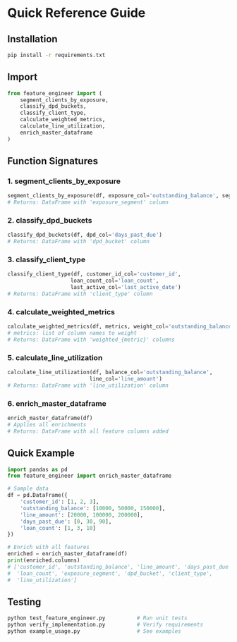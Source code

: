 # Quick Reference Guide

## Installation
```bash
pip install -r requirements.txt
```

## Import
```python
from feature_engineer import (
    segment_clients_by_exposure,
    classify_dpd_buckets,
    classify_client_type,
    calculate_weighted_metrics,
    calculate_line_utilization,
    enrich_master_dataframe
)
```

## Function Signatures

### 1. segment_clients_by_exposure
```python
segment_clients_by_exposure(df, exposure_col='outstanding_balance', segments=None)
# Returns: DataFrame with 'exposure_segment' column
```

### 2. classify_dpd_buckets
```python
classify_dpd_buckets(df, dpd_col='days_past_due')
# Returns: DataFrame with 'dpd_bucket' column
```

### 3. classify_client_type
```python
classify_client_type(df, customer_id_col='customer_id', 
                    loan_count_col='loan_count', 
                    last_active_col='last_active_date')
# Returns: DataFrame with 'client_type' column
```

### 4. calculate_weighted_metrics
```python
calculate_weighted_metrics(df, metrics, weight_col='outstanding_balance')
# metrics: list of column names to weight
# Returns: DataFrame with 'weighted_{metric}' columns
```

### 5. calculate_line_utilization
```python
calculate_line_utilization(df, balance_col='outstanding_balance', 
                          line_col='line_amount')
# Returns: DataFrame with 'line_utilization' column
```

### 6. enrich_master_dataframe
```python
enrich_master_dataframe(df)
# Applies all enrichments
# Returns: DataFrame with all feature columns added
```

## Quick Example
```python
import pandas as pd
from feature_engineer import enrich_master_dataframe

# Sample data
df = pd.DataFrame({
    'customer_id': [1, 2, 3],
    'outstanding_balance': [10000, 50000, 150000],
    'line_amount': [20000, 100000, 200000],
    'days_past_due': [0, 30, 90],
    'loan_count': [1, 3, 10]
})

# Enrich with all features
enriched = enrich_master_dataframe(df)
print(enriched.columns)
# ['customer_id', 'outstanding_balance', 'line_amount', 'days_past_due', 
#  'loan_count', 'exposure_segment', 'dpd_bucket', 'client_type', 
#  'line_utilization']
```

## Testing
```bash
python test_feature_engineer.py          # Run unit tests
python verify_implementation.py          # Verify requirements
python example_usage.py                  # See examples
```
